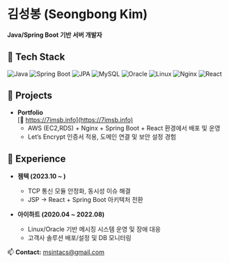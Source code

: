 # 김성봉 (Seongbong Kim)  

**Java/Spring Boot 기반 서버 개발자**  

## 🔧 Tech Stack
![Java](https://img.shields.io/badge/Java-007396?logo=java&logoColor=white)
![Spring Boot](https://img.shields.io/badge/SpringBoot-6DB33F?logo=springboot&logoColor=white)
![JPA](https://img.shields.io/badge/JPA-59666C?logo=hibernate&logoColor=white)
![MySQL](https://img.shields.io/badge/MySQL-4479A1?logo=mysql&logoColor=white)
![Oracle](https://img.shields.io/badge/Oracle-F80000?logo=oracle&logoColor=white)
![Linux](https://img.shields.io/badge/Linux-FCC624?logo=linux&logoColor=black)
![Nginx](https://img.shields.io/badge/Nginx-009639?logo=nginx&logoColor=white)
![React](https://img.shields.io/badge/React-61DAFB?logo=react&logoColor=black)

## 🚀 Projects
- **Portfolio**  
  [🔗 https://7imsb.info](https://7imsb.info)  
  - AWS (EC2,RDS) + Nginx + Spring Boot + React 환경에서 배포 및 운영
  - Let’s Encrypt 인증서 적용, 도메인 연결 및 보안 설정 경험

## 💼 Experience
- **젬텍 (2023.10 ~ )**  
  - TCP 통신 모듈 안정화, 동시성 이슈 해결  
  - JSP → React + Spring Boot 아키텍처 전환  

- **아이하트 (2020.04 ~ 2022.08)**  
  - Linux/Oracle 기반 메시징 시스템 운영 및 장애 대응  
  - 고객사 솔루션 배포/설정 및 DB 모니터링  

📫 **Contact:** msintacs@gmail.com
